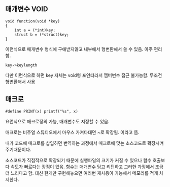 ## 매개변수 VOID

<pre><code>void function(void *key)
{
    int a = (*int)key;
    struct b = (*struct)key;
}</code></pre>

이런식으로 매개변수 형식에 구애받지않고 내부에서 형변환해서 쓸 수 있음.
아주 편리함.

<pre><code>key->keylength</code></pre>

다만 이런식으로 하면 key 자체는 void형 포인터라서 멤버변수 접근 불가능함.
무조건 형변환해서 사용


## 매크로

<pre><code>#define PRINT(x) printf("%s", x)</code></pre>

요런식으로 매크로정의 가능, 매개변수도 지정할 수 있음.

매크로는 비주얼 스튜디오에서 마우스 가져다대면 ~로 확장됨. 이라고 뜸. 

내가 코드에 매크로를 삽입하면 번역하는 과정에서 매크로에 맞는 소스코드로 확장시켜주기때문이다.

소스코드가 직접적으로 확장되기 때문에 실행파일의 크기가 커질 수 있으나 함수 호출보다 속도가 빠르다는 장점이 있음. 함수는 매개변수 담고 리턴하고 그러한 과정에서 조금 더 느리다고 함. 대신 한개만 구현해놓으면 여러번 재사용이 가능해서 메모리를 적게 차지한다.
